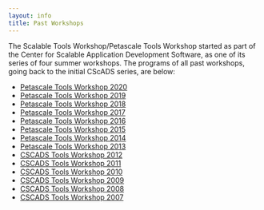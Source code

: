 ```yaml
---
layout: info
title: Past Workshops
---
```



The Scalable Tools Workshop/Petascale Tools Workshop started as part of the Center for Scalable Application Development
Software, as one of its series of four summer workshops. The programs of all past workshops, going back to the initial CScADS
series, are below:

* [Petascale Tools Workshop 2020](../petascale2020)
* [Petascale Tools Workshop 2019](../petascale2019)
* [Petascale Tools Workshop 2018](../petascale2018)
* [Petascale Tools Workshop 2017](../petascale2017)
* [Petascale Tools Workshop 2016](https://www.paradyn.org/petascale2016)
* [Petascale Tools Workshop 2015](https://www.paradyn.org/petascale2015)
* [Petascale Tools Workshop 2014](https://www.paradyn.org/petascale2014)
* [Petascale Tools Workshop 2013](https://www.paradyn.org/petascale2013)
* [CSCADS Tools Workshop 2012](http://cscads.rice.edu/performance-tools.htm)
* [CSCADS Tools Workshop 2011](http://cscads.rice.edu/performance-tools-1.htm)
* [CSCADS Tools Workshop 2010](http://cscads.rice.edu/performance-tools-2.htm)
* [CSCADS Tools Workshop 2009](http://cscads.rice.edu/performance-tools-3.htm)
* [CSCADS Tools Workshop 2008](http://cscads.rice.edu/performance-tools-4.htm)
* [CSCADS Tools Workshop 2007](http://cscads.rice.edu/perf-workshop-07.htm)
